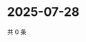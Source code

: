 # 2025-07-28

共 0 条

<!-- BEGIN ZHIHUVIDEO -->
<!-- 最后更新时间 Mon Jul 28 2025 21:33:45 GMT+0800 (China Standard Time) -->

<!-- END ZHIHUVIDEO -->
